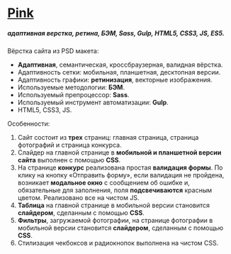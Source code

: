 # [Pink](https://my420.github.io/PinkApp/)

##### адаптивная верстка, ретина, БЭМ, Sass, Gulp, HTML5, CSS3, JS, ES5.

Вёрстка сайта из PSD макета:

- **Адаптивная**, семантическая, кроссбраузерная, валидная вёрстка.
- Адаптивность сетки: мобильная, планшетная, десктопная версии.
- Адаптивность графики: **ретинизация**, векторные изображения.
- Используемые методологии: **БЭМ**.
- Используемый препроцессор: **Sass**.
- Используемый инструмент автоматизации: **Gulp**.
- HTML5, CSS3, JS.

Особенности:

1. Сайт состоит из **трех** страниц: главная страница, страница фотографий и страница конкурса.
2. Слайдер на главной странице в **мобильной и планшетной версии сайта** выполнен с помощью **CSS**.
3. На странице **конкурс** реализована простая **валидация формы**. По клику на кнопку «Отправить форму», если валидация не пройдена,
   возникает **модальное окно** с сообщением об ошибке и, обязательные для заполнения, поля **подсвечиваются** красным цветом.
   Реализовано все на чистом JS.
4. **Таблица** на главной странице в мобильной версии становится **слайдером**, сделанным с помощью **CSS**.
5. **Фильтры**, загружаемой фотографии, на странице фотографии в мобильной версии становится **слайдером**, сделанным с помощью **CSS**.
6. Стилизация чекбоксов и радиокнопок выполнена на чистом CSS.

